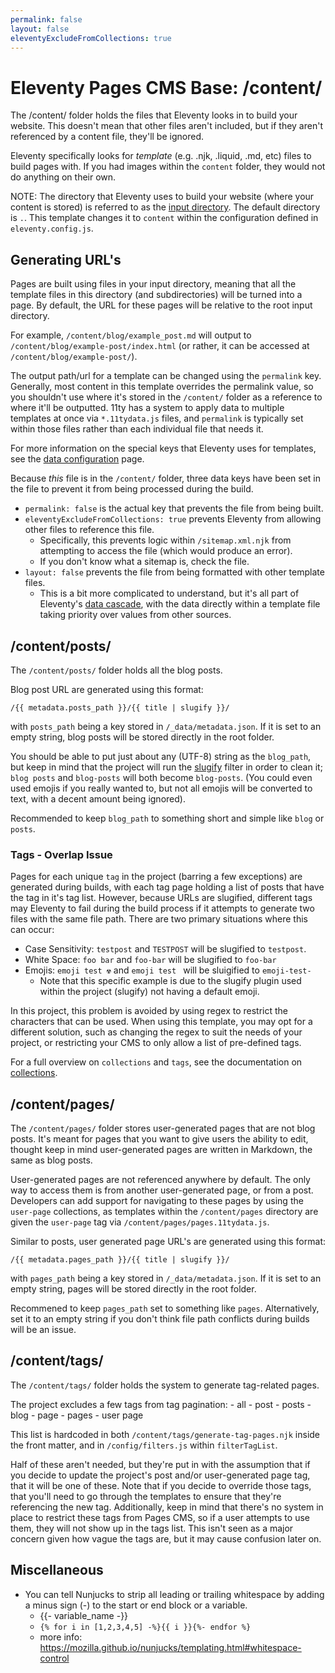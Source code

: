 ```yaml
---
permalink: false
layout: false
eleventyExcludeFromCollections: true
---
```


# Eleventy Pages CMS Base: /content/

The /content/ folder holds the files that Eleventy looks in to build your website. This doesn't mean that other files aren't included, but if they aren't referenced by a content file, they'll be ignored.

Eleventy specifically looks for *template* (e.g. .njk, .liquid, .md, etc) files to build pages with. If you had images within the `content` folder, they would not do anything on their own.

NOTE: The directory that Eleventy uses to build your website (where your content is stored) is referred to as the [input directory](https://www.11ty.dev/docs/config/#input-directory). The default directory is `.`. This template changes it to `content` within the configuration defined in `eleventy.config.js`.

## Generating URL's

Pages are built using files in your input directory, meaning that all the template files in this directory (and subdirectories) will be turned into a page. By default, the URL for these pages will be relative to the root input directory.

For example, `/content/blog/example_post.md` will output to `/content/blog/example-post/index.html` (or rather, it can be accessed at `/content/blog/example-post/`).

The output path/url for a template can be changed using the `permalink` key. Generally, most content in this template overrides the permalink value, so you shouldn't use where it's stored in the `/content/` folder as a reference to where it'll be outputted. 11ty has a system to apply data to multiple templates at once via `*.11tydata.js` files, and `permalink` is typically set within those files rather than each individual file that needs it.

For more information on the special keys that Eleventy uses for templates, see the [data configuration](https://www.11ty.dev/docs/data-configuration/) page.

Because *this* file is in the `/content/` folder, three data keys have been set in the file to prevent it from being processed during the build.

- `permalink: false` is the actual key that prevents the file from being built.
- `eleventyExcludeFromCollections: true` prevents Eleventy from allowing other files to reference this file.
	- Specifically, this prevents logic within `/sitemap.xml.njk` from attempting to access the file (which would produce an error).
	- If you don't know what a sitemap is, check the file.
- `layout: false` prevents the file from being formatted with other template files.
	- This is a bit more complicated to understand, but it's all part of Eleventy's [data cascade](https://www.11ty.dev/docs/data-cascade/), with the data directly within a template file taking priority over values from other sources.

## /content/posts/

The `/content/posts/` folder holds all the blog posts.

Blog post URL are generated using this format:

`/{{ metadata.posts_path }}/{{ title | slugify }}/`

with `posts_path` being a key stored in `/_data/metadata.json`. If it is set to an empty string, blog posts will be stored directly in the root folder.

You should be able to put just about any (UTF-8) string as the `blog_path`, but keep in mind that the project will run the [slugify](https://www.npmjs.com/package/slugify) filter in order to clean it; `blog posts` and `blog-posts` will both become `blog-posts`. (You could even used emojis if you really wanted to, but not all emojis will be converted to text, with a decent amount being ignored).

Recommended to keep `blog_path` to something short and simple like `blog` or `posts`.

### Tags - Overlap Issue

Pages for each unique `tag` in the project (barring a few exceptions) are generated during builds, with each tag page holding a list of posts that have the tag in it's tag list. However, because URLs are slugified, different tags may Eleventy to fail during the build process if it attempts to generate two files with the same file path. There are two primary situations where this can occur:

- Case Sensitivity: `testpost` and `TESTPOST` will be slugified to `testpost`.
- White Space: `foo bar` and `foo-bar` will be slugified to `foo-bar`
- Emojis: `emoji test ☢` and `emoji test ` will be sluigified to `emoji-test-`
	- Note that this specific example is due to the slugify plugin used within the project (slugify) not having a default emoji.

In this project, this problem is avoided by using regex to restrict the characters that can be used. When using this template, you may opt for a different solution, such as changing the regex to suit the needs of your project, or restricting your CMS to only allow a list of pre-defined tags.

For a full overview on `collections` and `tags`, see the documentation on [collections](https://www.11ty.dev/docs/collections/).

## /content/pages/

The `/content/pages/` folder stores user-generated pages that are not blog posts. It's meant for pages that you want to give users the ability to edit, thought keep in mind user-generated pages are written in Markdown, the same as blog posts.

User-generated pages are not referenced anywhere by default. The only way to access them is from another user-generated page, or from a post. Developers can add support for navigating to these pages by using the `user-page` collections, as templates within the `/content/pages` directory are given the `user-page` tag via `/content/pages/pages.11tydata.js`.

Similar to posts, user generated page URL's are generated using this format:

`/{{ metadata.pages_path }}/{{ title | slugify }}/`

with `pages_path` being a key stored in `/_data/metadata.json`. If it is set to an empty string, pages will be stored directly in the root folder.

Recommened to keep `pages_path` set to something like `pages`. Alternatively, set it to an empty string if you don't think file path conflicts during builds will be an issue.

## /content/tags/

The `/content/tags/` folder holds the system to generate tag-related pages.

The project excludes a few tags from tag pagination:
	- all
	- post
	- posts
	- blog
	- page
	- pages
	- user page

This list is hardcoded in both `/content/tags/generate-tag-pages.njk` inside the front matter, and in `/config/filters.js` within `filterTagList`.

Half of these aren't needed, but they're put in with the assumption that if you decide to update the project's post and/or user-generated page tag, that it will be one of these. Note that if you decide to override those tags, that you'll need to go through the templates to ensure that they're referencing the new tag. Additionally, keep in mind that there's no system in place to restrict these tags from  Pages CMS, so if a user attempts to use them, they will not show up in the tags list. This isn't seen as a major concern given how vague the tags are, but it may cause confusion later on.

## Miscellaneous

- You can tell Nunjucks to strip all leading or trailing whitespace by adding a minus sign (-) to the start or end block or a variable.
	- {{- variable_name -}}
	- ```{% for i in [1,2,3,4,5] -%}{{ i }}{%- endfor %}```
	- more info: <https://mozilla.github.io/nunjucks/templating.html#whitespace-control>
